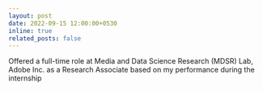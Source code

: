```yaml
---
layout: post
date: 2022-09-15 12:00:00+0530
inline: true
related_posts: false
---
```


Offered a full-time role at Media and Data Science Research (MDSR) Lab, Adobe Inc. as a Research Associate based on my performance during the internship
